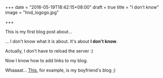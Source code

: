 +++
date = "2016-05-19T18:42:15+08:00"
draft = true
title = "I don't know"
image = "hnd_logogo.jpg"

+++

This is my first blog post about... 

... I don't know what it is about. It's about **I don't know**.

Actually, I don't have to reload the server :)

Now I know how to add links to my blog.

Whaaaat... [This](http://tronenko.net), for example, is my boyfriend's blog ;)